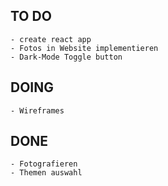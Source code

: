 ## TO DO 

    - create react app
    - Fotos in Website implementieren
    - Dark-Mode Toggle button

## DOING 

    - Wireframes

## DONE

    - Fotografieren
    - Themen auswahl